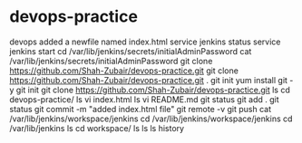 # devops-practice
devops
added a newfile named index.html
service jenkins status
 service jenkins start
 cd /var/lib/jenkins/secrets/initialAdminPassword
 cat /var/lib/jenkins/secrets/initialAdminPassword
 git clone https://github.com/Shah-Zubair/devops-practice.git
 git clone https://github.com/Shah-Zubair/devops-practice.git .
 git init
 yum install git -y
 git init
 git clone https://github.com/Shah-Zubair/devops-practice.git
 ls
 cd devops-practice/
 ls
 vi index.html
 ls
 vi README.md
 git status
 git add .
 git status
 git commit -m "added index.html file"
 git remote -v
 git push
 cat /var/lib/jenkins/workspace/jenkins
 cd /var/lib/jenkins/workspace/jenkins
 cd /var/lib/jenkins
 ls
 cd workspace/
 ls
 ls
 ls
 history
